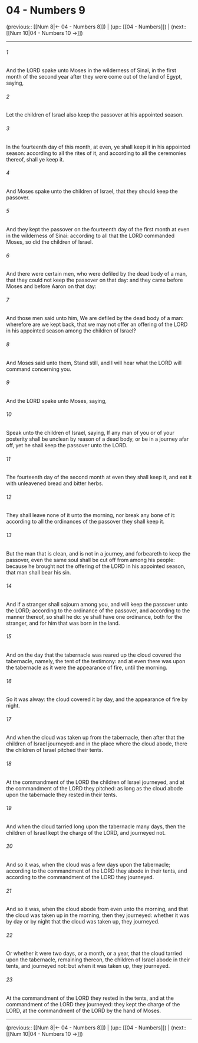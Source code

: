 # 04 - Numbers 9

(previous:: [[Num 8|← 04 - Numbers 8]]) | (up:: [[04 - Numbers]]) | (next:: [[Num 10|04 - Numbers 10 →]])

***


###### 1 
And the LORD spake unto Moses in the wilderness of Sinai, in the first month of the second year after they were come out of the land of Egypt, saying, 

###### 2 
Let the children of Israel also keep the passover at his appointed season. 

###### 3 
In the fourteenth day of this month, at even, ye shall keep it in his appointed season: according to all the rites of it, and according to all the ceremonies thereof, shall ye keep it. 

###### 4 
And Moses spake unto the children of Israel, that they should keep the passover. 

###### 5 
And they kept the passover on the fourteenth day of the first month at even in the wilderness of Sinai: according to all that the LORD commanded Moses, so did the children of Israel. 

###### 6 
And there were certain men, who were defiled by the dead body of a man, that they could not keep the passover on that day: and they came before Moses and before Aaron on that day: 

###### 7 
And those men said unto him, We are defiled by the dead body of a man: wherefore are we kept back, that we may not offer an offering of the LORD in his appointed season among the children of Israel? 

###### 8 
And Moses said unto them, Stand still, and I will hear what the LORD will command concerning you. 

###### 9 
And the LORD spake unto Moses, saying, 

###### 10 
Speak unto the children of Israel, saying, If any man of you or of your posterity shall be unclean by reason of a dead body, or be in a journey afar off, yet he shall keep the passover unto the LORD. 

###### 11 
The fourteenth day of the second month at even they shall keep it, and eat it with unleavened bread and bitter herbs. 

###### 12 
They shall leave none of it unto the morning, nor break any bone of it: according to all the ordinances of the passover they shall keep it. 

###### 13 
But the man that is clean, and is not in a journey, and forbeareth to keep the passover, even the same soul shall be cut off from among his people: because he brought not the offering of the LORD in his appointed season, that man shall bear his sin. 

###### 14 
And if a stranger shall sojourn among you, and will keep the passover unto the LORD; according to the ordinance of the passover, and according to the manner thereof, so shall he do: ye shall have one ordinance, both for the stranger, and for him that was born in the land. 

###### 15 
And on the day that the tabernacle was reared up the cloud covered the tabernacle, namely, the tent of the testimony: and at even there was upon the tabernacle as it were the appearance of fire, until the morning. 

###### 16 
So it was alway: the cloud covered it by day, and the appearance of fire by night. 

###### 17 
And when the cloud was taken up from the tabernacle, then after that the children of Israel journeyed: and in the place where the cloud abode, there the children of Israel pitched their tents. 

###### 18 
At the commandment of the LORD the children of Israel journeyed, and at the commandment of the LORD they pitched: as long as the cloud abode upon the tabernacle they rested in their tents. 

###### 19 
And when the cloud tarried long upon the tabernacle many days, then the children of Israel kept the charge of the LORD, and journeyed not. 

###### 20 
And so it was, when the cloud was a few days upon the tabernacle; according to the commandment of the LORD they abode in their tents, and according to the commandment of the LORD they journeyed. 

###### 21 
And so it was, when the cloud abode from even unto the morning, and that the cloud was taken up in the morning, then they journeyed: whether it was by day or by night that the cloud was taken up, they journeyed. 

###### 22 
Or whether it were two days, or a month, or a year, that the cloud tarried upon the tabernacle, remaining thereon, the children of Israel abode in their tents, and journeyed not: but when it was taken up, they journeyed. 

###### 23 
At the commandment of the LORD they rested in the tents, and at the commandment of the LORD they journeyed: they kept the charge of the LORD, at the commandment of the LORD by the hand of Moses.

***

(previous:: [[Num 8|← 04 - Numbers 8]]) | (up:: [[04 - Numbers]]) | (next:: [[Num 10|04 - Numbers 10 →]])
